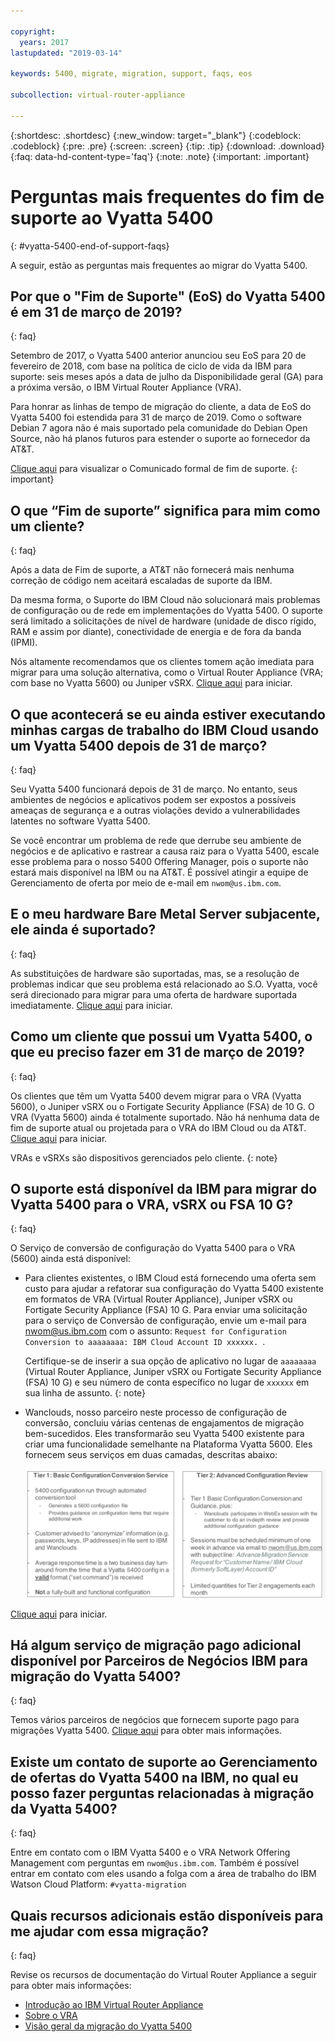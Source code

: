 ```yaml
---

copyright:
  years: 2017
lastupdated: "2019-03-14"

keywords: 5400, migrate, migration, support, faqs, eos

subcollection: virtual-router-appliance

---
```


{:shortdesc: .shortdesc}
{:new_window: target="_blank"}
{:codeblock: .codeblock}
{:pre: .pre}
{:screen: .screen}
{:tip: .tip}
{:download: .download}
{:faq: data-hd-content-type='faq'}
{:note: .note}
{:important: .important}

# Perguntas mais frequentes do fim de suporte ao Vyatta 5400
{: #vyatta-5400-end-of-support-faqs}

A seguir, estão as perguntas mais frequentes ao migrar do Vyatta 5400.

## Por que o "Fim de Suporte" (EoS) do Vyatta 5400 é em 31 de março de 2019?
{: faq}

Setembro de 2017, o Vyatta 5400 anterior anunciou seu EoS para 20 de fevereiro de 2018, com base na política de ciclo de vida da IBM para suporte: seis meses após a data de julho da Disponibilidade geral (GA) para a próxima versão, o IBM Virtual Router Appliance (VRA).

Para honrar as linhas de tempo de migração do cliente, a data de EoS do Vyatta 5400 foi estendida para 31 de março de 2019. Como o software Debian 7 agora não é mais suportado pela comunidade do Debian Open Source, não há planos futuros para estender o suporte ao fornecedor da AT&T.

[Clique aqui](/docs/infrastructure/virtual-router-appliance?topic=virtual-router-appliance-vyatta-5400-end-of-support-announcement) para visualizar o Comunicado formal de fim de suporte.
{: important}

## O que “Fim de suporte” significa para mim como um cliente?
{: faq}

Após a data de Fim de suporte, a AT&T não fornecerá mais nenhuma correção de código nem aceitará escaladas de suporte da IBM.

Da mesma forma, o Suporte do IBM Cloud não solucionará mais problemas de configuração ou de rede em implementações do Vyatta 5400. O suporte será limitado a solicitações de nível de hardware (unidade de disco rígido, RAM e assim por diante), conectividade de energia e de fora da banda (IPMI).

Nós altamente recomendamos que os clientes tomem ação imediata para migrar para uma solução alternativa, como o Virtual Router Appliance (VRA; com base no Vyatta 5600) ou Juniper vSRX. [Clique aqui](/docs/infrastructure/virtual-router-appliance?topic=virtual-router-appliance-migration-overview) para iniciar.

## O que acontecerá se eu ainda estiver executando minhas cargas de trabalho do IBM Cloud usando um Vyatta 5400 depois de 31 de março?
{: faq}

Seu Vyatta 5400 funcionará depois de 31 de março. No entanto, seus ambientes de negócios e aplicativos podem ser expostos a possíveis ameaças de segurança e a outras violações devido a vulnerabilidades latentes no software Vyatta 5400.

Se você encontrar um problema de rede que derrube seu ambiente de negócios e de aplicativo e rastrear a causa raiz para o Vyatta 5400, escale esse problema para o nosso 5400 Offering Manager, pois o suporte não estará mais disponível na IBM ou na AT&T. É possível atingir a equipe de Gerenciamento de oferta por meio de e-mail em `nwom@us.ibm.com`.

## E o meu hardware Bare Metal Server subjacente, ele ainda é suportado?
{: faq}

As substituições de hardware são suportadas, mas, se a resolução de problemas indicar que seu problema está relacionado ao S.O. Vyatta, você será direcionado para migrar para uma oferta de hardware suportada imediatamente. [Clique aqui](/docs/infrastructure/virtual-router-appliance?topic=virtual-router-appliance-migration-overview) para iniciar.

## Como um cliente que possui um Vyatta 5400, o que eu preciso fazer em 31 de março de 2019?
{: faq}

Os clientes que têm um Vyatta 5400 devem migrar para o VRA (Vyatta 5600), o Juniper vSRX ou o Fortigate Security Appliance (FSA) de 10 G. O VRA (Vyatta 5600) ainda é totalmente suportado. Não há nenhuma data de fim de suporte atual ou projetada para o VRA do IBM Cloud ou da AT&T. [Clique aqui](/docs/infrastructure/virtual-router-appliance?topic=virtual-router-appliance-migration-overview) para iniciar.

  VRAs e vSRXs são dispositivos gerenciados pelo cliente.
  {: note}

## O suporte está disponível da IBM para migrar do Vyatta 5400 para o VRA, vSRX ou FSA 10 G?
{: faq}

O Serviço de conversão de configuração do Vyatta 5400 para o VRA (5600) ainda está disponível:

* Para clientes existentes, o IBM Cloud está fornecendo uma oferta sem custo para ajudar a refatorar sua configuração do Vyatta 5400 existente em formatos de VRA (Virtual Router Appliance), Juniper vSRX ou Fortigate Security Appliance (FSA) 10 G. Para enviar uma solicitação para o serviço de Conversão de configuração, envie um e-mail para nwom@us.ibm.com com o assunto: `Request for Configuration Conversion to aaaaaaaa: IBM Cloud Account ID xxxxxx. `.

  Certifique-se de inserir a sua opção de aplicativo no lugar de `aaaaaaaa` (Virtual Router Appliance, Juniper vSRX ou Fortigate Security Appliance (FSA) 10 G) e seu número de conta específico no lugar de `xxxxxx` em sua linha de assunto.
  {: note}

* Wanclouds, nosso parceiro neste processo de configuração de conversão, concluiu várias centenas de engajamentos de migração bem-sucedidos. Eles transformarão seu Vyatta 5400 existente para criar uma funcionalidade semelhante na Plataforma Vyatta 5600. Eles fornecem seus serviços em duas camadas, descritas abaixo:

  <img src="images/tiers.png" alt="desenho" style="width: 700px;"/>

[Clique aqui](/docs/infrastructure/virtual-router-appliance?topic=virtual-router-appliance-migration-overview) para iniciar.

## Há algum serviço de migração pago adicional disponível por Parceiros de Negócios IBM para migração do Vyatta 5400?
{: faq}

Temos vários parceiros de negócios que fornecem suporte pago para migrações Vyatta 5400. [Clique aqui](/docs/infrastructure/virtual-router-appliance?topic=virtual-router-appliance-vyatta-5400-end-of-support-announcement) para obter mais informações.

## Existe um contato de suporte ao Gerenciamento de ofertas do Vyatta 5400 na IBM, no qual eu posso fazer perguntas relacionadas à migração da Vyatta 5400?
{: faq}

Entre em contato com o IBM Vyatta 5400 e o VRA Network Offering Management com perguntas em `nwom@us.ibm.com`. Também é possível entrar em contato com eles usando a folga com a área de trabalho do IBM Watson Cloud Platform: `#vyatta-migration`

## Quais recursos adicionais estão disponíveis para me ajudar com essa migração?
{: faq}

Revise os recursos de documentação do Virtual Router Appliance a seguir para obter mais informações:

  * [Introdução ao IBM Virtual Router Appliance](/docs/infrastructure/virtual-router-appliance?topic=virtual-router-appliance-getting-started)
  * [Sobre o VRA](/docs/infrastructure/virtual-router-appliance?topic=virtual-router-appliance-about-the-vra)
  * [Visão geral da migração do Vyatta 5400](/docs/infrastructure/virtual-router-appliance?topic=virtual-router-appliance-migration-overview)
